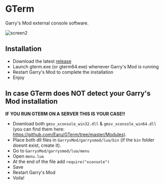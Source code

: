 # GTerm
Garry's Mod external console software.

![screen2](https://i.imgur.com/N0VEKPM.png)

## Installation
- Download the latest [release](https://github.com/Earu/GTerm/releases)
- Launch gterm.exe (or gterm64.exe) whenever Garry's Mod is running
- Restart Garry's Mod to complete the installation
- Enjoy

## In case GTerm does NOT detect your Garry's Mod installation
**IF YOU RUN GTERM ON A SERVER THIS IS YOUR CASE!!**

- Download both `gmsv_xconsole_win32.dll` & `gmsv_xconsole_win64.dll` (you can find them here: https://github.com/Earu/GTerm/tree/master/Modules).
- Place both dll files in `GarrysMod/garrysmod/lua/bin` (if the `bin` folder doesnt exist, create it).
- Go to `GarrysMod/garrysmod/lua/menu`
- Open `menu.lua`
- At the end of the file add `require("xconsole")`
- Save
- Restart Garry's Mod
- Voila!
